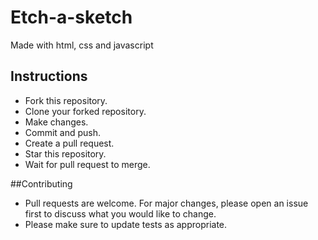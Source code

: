 # Etch-a-sketch
 Made with html, css and javascript

## Instructions
- Fork this repository.
- Clone your forked repository.
- Make changes.
- Commit and push.
- Create a pull request.
- Star this repository.
- Wait for pull request to merge.

##Contributing
- Pull requests are welcome. For major changes, please open an issue first to discuss what you would like to change.
- Please make sure to update tests as appropriate.
